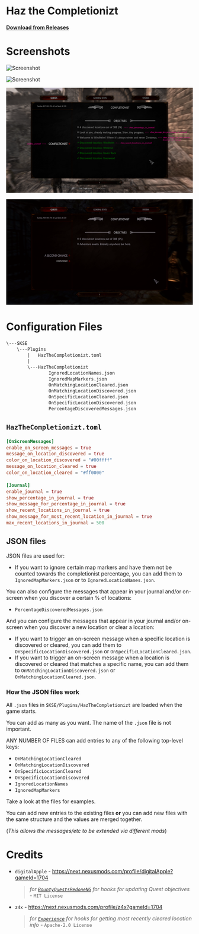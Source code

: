 # Haz the Completionizt

**[Download from Releases](https://github.com/MrowrMisc/HazTheCompletionizt/releases)**

# Screenshots

![Screenshot](screenshots/Started-Completionist.png)

![Screenshot](screenshots/OnScreenMessage-LocationDiscovered.png)

![Screenshot](screenshots/annotated/AnnotatedJournal.png)

![Screenshot](screenshots/MaraStatue.png)

# Configuration Files

```
\---SKSE
    \---Plugins
        |   HazTheCompletionizt.toml
        |   
        \---HazTheCompletionizt
                IgnoredLocationNames.json
                IgnoredMapMarkers.json
                OnMatchingLocationCleared.json
                OnMatchingLocationDiscovered.json
                OnSpecificLocationCleared.json
                OnSpecificLocationDiscovered.json
                PercentageDiscoveredMessages.json
```

## `HazTheCompletionizt.toml`

```toml
[OnScreenMessages]
enable_on_screen_messages = true
message_on_location_discovered = true
color_on_location_discovered = "#00ffff"
message_on_location_cleared = true
color_on_location_cleared = "#ff0000"

[Journal]
enable_journal = true
show_percentage_in_journal = true
show_message_for_percentage_in_journal = true
show_recent_locations_in_journal = true
show_message_for_most_recent_location_in_journal = true
max_recent_locations_in_journal = 500
```

## JSON files

JSON files are used for:

- If you want to ignore certain map markers and have them not be counted towards the completionist percentage, you can add them to `IgnoredMapMarkers.json` or to `IgnoredLocationNames.json`.

You can also configure the messages that appear in your journal and/or on-screen when you discover a certain % of locations:
- `PercentageDiscoveredMessages.json`

And you can configure the messages that appear in your journal and/or on-screen when you discover a new location or clear a location:
- If you want to trigger an on-screen message when a specific location is discovered or cleared, you can add them to `OnSpecificLocationDiscovered.json` or `OnSpecificLocationCleared.json`.
- If you want to trigger an on-screen message when a location is discovered or cleared that matches a specific name, you can add them to `OnMatchingLocationDiscovered.json` or `OnMatchingLocationCleared.json`.

### How the JSON files work

All `.json` files in `SKSE/Plugins/HazTheCompletionizt` are loaded when the game starts.

You can add as many as you want. The name of the `.json` file is not important.

ANY NUMBER OF FILES can add entries to any of the following top-level keys:
- `OnMatchingLocationCleared`
- `OnMatchingLocationDiscovered`
- `OnSpecificLocationCleared`
- `OnSpecificLocationDiscovered`
- `IgnoredLocationNames`
- `IgnoredMapMarkers`

Take a look at the files for examples.

You can add new entries to the existing files **or** you can add new files with the same structure
and the values are merged together.

(_This allows the messages/etc to be extended via different mods_)

# Credits

- `digitalApple` - https://next.nexusmods.com/profile/digitalApple?gameId=1704
  > _for [`BountyQuestsRedoneNG`](https://github.com/digital-apple/BountyQuestsRedoneNG) for hooks for updating Quest objectives_ - `MIT License`
- `z4x` - https://next.nexusmods.com/profile/z4x?gameId=1704
  > _for [`Experience`](https://github.com/zax-ftw/Experience) for hooks for getting most recently cleared location info_ - `Apache-2.0 License`